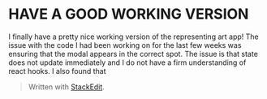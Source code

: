 
# HAVE A GOOD WORKING VERSION

I finally have a pretty nice working version of the representing art app! The issue with the code I had been working on for the last few weeks was ensuring that the modal appears in the correct spot. The issue is that state does not update immediately and I do not have a firm understanding of react hooks. I also found that 
> Written with [StackEdit](https://stackedit.io/).
<!--stackedit_data:
eyJoaXN0b3J5IjpbLTk5MjAzMjkxMV19
-->